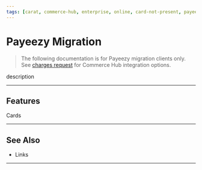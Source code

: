 ```yaml
---
tags: [carat, commerce-hub, enterprise, online, card-not-present, payeezy]
---
```


# Payeezy Migration

<!-- theme: danger -->
> The following documentation is for Payeezy migration clients only. See [charges request](?path=docs/Resources/API-Documents/Payments/Charges.md) for Commerce Hub integration options.

description

---

## Features

Cards

---

## See Also
- Links

---

